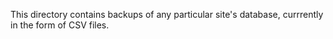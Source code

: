 This directory contains backups of any particular site's database, currrently
in the form of CSV files.
